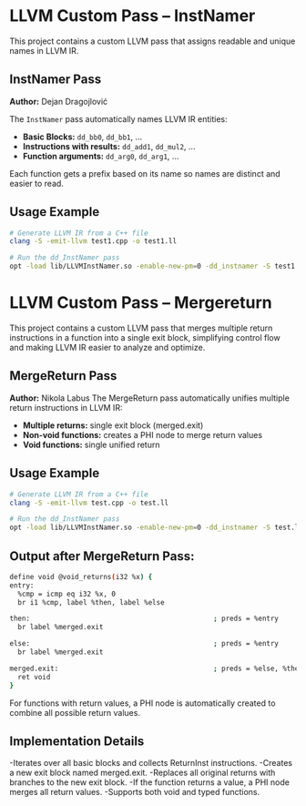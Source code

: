 # LLVM Custom Pass – InstNamer

This project contains a custom LLVM pass that assigns readable and unique names in LLVM IR.

## InstNamer Pass

**Author:** Dejan Dragojlović

The `InstNamer` pass automatically names LLVM IR entities:

- **Basic Blocks:** `dd_bb0`, `dd_bb1`, …  
- **Instructions with results:** `dd_add1`, `dd_mul2`, …  
- **Function arguments:** `dd_arg0`, `dd_arg1`, …  

Each function gets a prefix based on its name so names are distinct and easier to read.

## Usage Example

```bash
# Generate LLVM IR from a C++ file
clang -S -emit-llvm test1.cpp -o test1.ll

# Run the dd_InstNamer pass
opt -load lib/LLVMInstNamer.so -enable-new-pm=0 -dd_instnamer -S test1.ll -o test1_output.ll

```
# LLVM Custom Pass – Mergereturn
This project contains a custom LLVM pass that merges multiple return instructions in a function into a single exit block, simplifying control flow and making LLVM IR easier to analyze and optimize.

## MergeReturn Pass
**Author:** Nikola Labus
The MergeReturn pass automatically unifies multiple return instructions in LLVM IR:
- **Multiple returns:**  single exit block (merged.exit)  
- **Non-void functions:** creates a PHI node to merge return values 
- **Void functions:** single unified return

## Usage Example
  
```bash
# Generate LLVM IR from a C++ file
clang -S -emit-llvm test.cpp -o test.ll

# Run the dd_InstNamer pass
opt -load lib/LLVMInstNamer.so -enable-new-pm=0 -dd_instnamer -S test.ll -o output.ll

```

## Output after MergeReturn Pass:

```bash
define void @void_returns(i32 %x) {
entry:
  %cmp = icmp eq i32 %x, 0
  br i1 %cmp, label %then, label %else

then:                                             ; preds = %entry
  br label %merged.exit

else:                                             ; preds = %entry
  br label %merged.exit

merged.exit:                                      ; preds = %else, %then
  ret void
}
```
For functions with return values, a PHI node is automatically created to combine all possible return values.

## Implementation Details
-Iterates over all basic blocks and collects ReturnInst instructions.
-Creates a new exit block named merged.exit.
-Replaces all original returns with branches to the new exit block.
-If the function returns a value, a PHI node merges all return values.
-Supports both void and typed functions.





